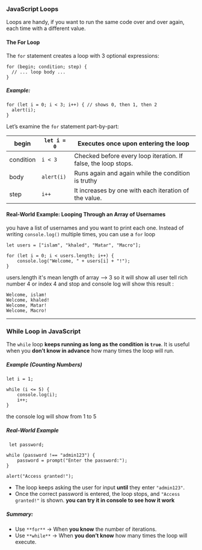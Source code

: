 ### JavaScript Loops
Loops are handy, if you want to run the same code over and over again, each time with a different value.

#### The For Loop
The `for` statement creates a loop with 3 optional expressions:
```
for (begin; condition; step) {
  // ... loop body ...
}
```

##### Example:
```
for (let i = 0; i < 3; i++) { // shows 0, then 1, then 2
  alert(i);
}
```

Let’s examine the `for` statement part-by-part:

| begin     | `let i = 0` | Executes once upon entering the loop                           |
| --------- | ----------- | -------------------------------------------------------------- |
| condition | `i < 3`     | Checked before every loop iteration. If false, the loop stops. |
| body      | `alert(i)`  | Runs again and again while the condition is truthy             |
| step      | `i++`       | It increases by one with each iteration of the value.          |

#### Real-World Example: Looping Through an Array of Usernames
you have a list of usernames and you want to print each one. Instead of writing `console.log()` multiple times, you can use a `for` loop
```
let users = ["islam", "khaled", "Matar", "Macro"];

for (let i = 0; i < users.length; i++) {
    console.log("Welcome, " + users[i] + "!");
}

```

users.length it's mean length of array --> 3
so it will show all user tell rich number 4 or index 4 and stop 
and console log will show this result :

```
Welcome, islam!
Welcome, khaled!
Welcome, Matar!
Welcome, Macro!
```

---

### **While Loop in JavaScript**

The `while` loop **keeps running as long as the condition is `true`**. It is useful when you **don’t know in advance** how many times the loop will run.

##### Example (Counting Numbers)
```
let i = 1;

while (i <= 5) {  
    console.log(i);
    i++;  
}
```
 the console log will show from 1 to 5 


##### Real-World Example
```
 let password;

while (password !== "admin123") {
    password = prompt("Enter the password:");
}

alert("Access granted!");

```

- The loop keeps asking the user for input **until** they enter `"admin123"`.
- Once the correct password is entered, the loop stops, and `"Access granted!"` is shown.
**you can try it in console to see how it work**

##### Summary:

- Use `**for**` → When **you know** the number of iterations.
- Use `**while**` → When **you don’t know** how many times the loop will execute.
